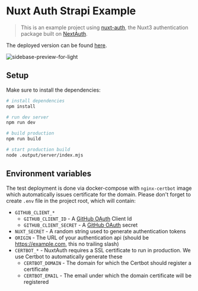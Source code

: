 # Nuxt Auth Strapi Example

> This is an example project using [nuxt-auth](https://github.com/sidebase/nuxt-auth), the Nuxt3 authentication package built on [NextAuth](https://github.com/nextauthjs/next-auth).

The deployed version can be found [here](https://nuxt-auth-example.sidebase.io).

![sidebase-preview-for-light](.github/preview.png)

## Setup

Make sure to install the dependencies:

```bash
# install dependencies
npm install

# run dev server
npm run dev

# build production
npm run build

# start production build
node .output/server/index.mjs 
```

## Environment variables

The test deployment is done via docker-compose with `nginx-certbot` image which automatically issues certificate for the domain. Please don't forget to create `.env` file in the project root, which will contain:

- `GITHUB_CLIENT_*`
  - `GITHUB_CLIENT_ID` - A [GitHub OAuth](https://docs.github.com/en/developers/apps/building-oauth-apps/creating-an-oauth-app) Client Id
  - `GITHUB_CLIENT_SECRET` - A [GitHub OAuth](https://docs.github.com/en/developers/apps/building-oauth-apps/creating-an-oauth-app) secret
- `NUXT_SECRET` - A random string used to generate authentication tokens
- `ORIGIN` - The URL of your authentication api (should be https://example.com, this no trailing slash)
- `CERTBOT_*` - NuxtAuth requires a SSL certificate to run in production. We use Certbot to automatically generate these
  - `CERTBOT_DOMAIN` - The domain for which the Certbot should register a certificate
  - `CERTBOT_EMAIL` - The email under which the domain certificate will be registered

